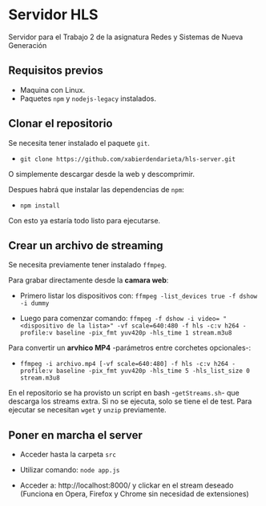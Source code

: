 # Servidor HLS

Servidor para el Trabajo 2 de la asignatura Redes y Sistemas de Nueva Generación

## Requisitos previos

* Maquina con Linux.
* Paquetes `npm` y `nodejs-legacy` instalados.

## Clonar el repositorio

Se necesita tener instalado el paquete `git`.

* `git clone https://github.com/xabierdendarieta/hls-server.git`

O simplemente descargar desde la web y descomprimir.

Despues habrá que instalar las dependencias de `npm`:

* `npm install`

Con esto ya estaría todo listo para ejecutarse.

## Crear un archivo de streaming

Se necesita previamente tener instalado `ffmpeg`.

Para grabar directamente desde la **camara web**:

* Primero listar los dispositivos con: `ffmpeg -list_devices true -f dshow -i dummy`

* Luego para comenzar comando: `ffmpeg -f dshow -i video= "<dispositivo de la lista>" -vf scale=640:480 -f hls -c:v h264 -profile:v baseline -pix_fmt yuv420p -hls_time 1 stream.m3u8`

Para convertir un **arvhico MP4** -parámetros entre corchetes opcionales-:

* `ffmpeg -i archivo.mp4 [-vf scale=640:480] -f hls -c:v h264 -profile:v baseline -pix_fmt yuv420p -hls_time 5 -hls_list_size 0 stream.m3u8`

En el repositorio se ha provisto un script en bash -`getStreams.sh`- que descarga los streams extra. Si no se ejecuta, solo se tiene el de test. Para ejecutar se necesitan `wget` y `unzip` previamente.

## Poner en marcha el server

* Acceder hasta la carpeta `src`

* Utilizar comando: `node app.js`

* Acceder a: http://localhost:8000/ y clickar en el stream deseado (Funciona en Opera, Firefox y Chrome sin necesidad de extensiones)
